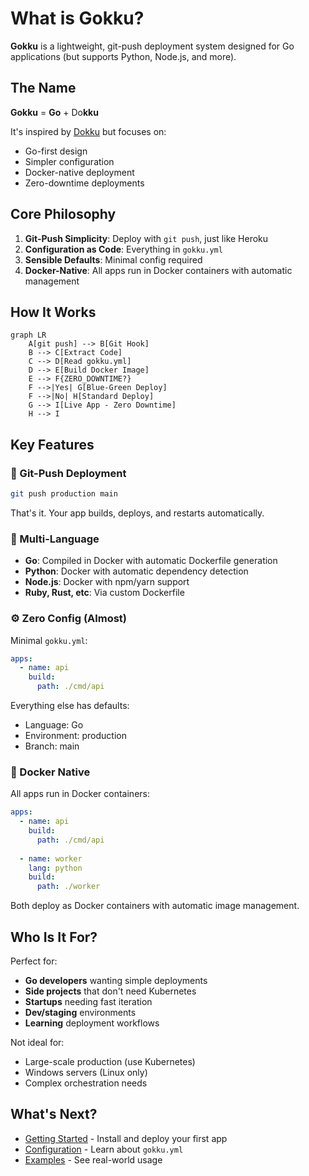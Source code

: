 # What is Gokku?

**Gokku** is a lightweight, git-push deployment system designed for Go applications (but supports Python, Node.js, and more).

## The Name

**Gokku** = **Go** + Do**kku**

It's inspired by [Dokku](https://dokku.com/) but focuses on:
- Go-first design
- Simpler configuration
- Docker-native deployment
- Zero-downtime deployments

## Core Philosophy

1. **Git-Push Simplicity**: Deploy with `git push`, just like Heroku
2. **Configuration as Code**: Everything in `gokku.yml`
3. **Sensible Defaults**: Minimal config required
4. **Docker-Native**: All apps run in Docker containers with automatic management

## How It Works

```mermaid
graph LR
    A[git push] --> B[Git Hook]
    B --> C[Extract Code]
    C --> D[Read gokku.yml]
    D --> E[Build Docker Image]
    E --> F{ZERO_DOWNTIME?}
    F -->|Yes| G[Blue-Green Deploy]
    F -->|No| H[Standard Deploy]
    G --> I[Live App - Zero Downtime]
    H --> I
```

## Key Features

### 🚀 Git-Push Deployment

```bash
git push production main
```

That's it. Your app builds, deploys, and restarts automatically.

### 🔧 Multi-Language

- **Go**: Compiled in Docker with automatic Dockerfile generation
- **Python**: Docker with automatic dependency detection
- **Node.js**: Docker with npm/yarn support
- **Ruby, Rust, etc**: Via custom Dockerfile

### ⚙️ Zero Config (Almost)

Minimal `gokku.yml`:

```yaml
apps:
  - name: api
    build:
      path: ./cmd/api
```

Everything else has defaults:
- Language: Go
- Environment: production
- Branch: main

### 🐳 Docker Native

All apps run in Docker containers:

```yaml
apps:
  - name: api
    build:
      path: ./cmd/api
  
  - name: worker
    lang: python
    build:
      path: ./worker
```

Both deploy as Docker containers with automatic image management.

## Who Is It For?

Perfect for:

- **Go developers** wanting simple deployments
- **Side projects** that don't need Kubernetes
- **Startups** needing fast iteration
- **Dev/staging** environments
- **Learning** deployment workflows

Not ideal for:

- Large-scale production (use Kubernetes)
- Windows servers (Linux only)
- Complex orchestration needs

## What's Next?

- [Getting Started](/guide/getting-started) - Install and deploy your first app
- [Configuration](/guide/configuration) - Learn about `gokku.yml`
- [Examples](/examples/) - See real-world usage

